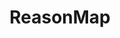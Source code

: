 ---
title: ReasonMap
layout: intern
start_date: 2025-04-19
end_date: 2025-05-23

lab_name: "ENCODE Lab, Westlake University"
lab_link: ""

supervisor_name: "Prof Huan Wang"
supervisor_link: "https://huanwang.tech/"
---